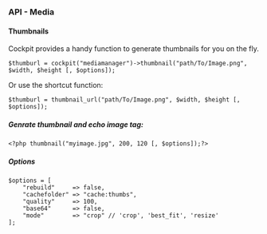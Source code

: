 ### API - Media


#### Thumbnails


Cockpit provides a handy function to generate thumbnails for you on the fly.


    $thumburl = cockpit("mediamanager")->thumbnail("path/To/Image.png", $width, $height [, $options]);


Or use the shortcut function:

    $thumburl = thumbnail_url("path/To/Image.png", $width, $height [, $options]);


##### Genrate thumbnail and echo image tag:

    <?php thumbnail("myimage.jpg", 200, 120 [, $options]);?>

##### Options

```
$options = [
    "rebuild"     => false,
    "cachefolder" => "cache:thumbs",
    "quality"     => 100,
    "base64"      => false,
    "mode"        => "crop" // 'crop', 'best_fit', 'resize'
];
```
